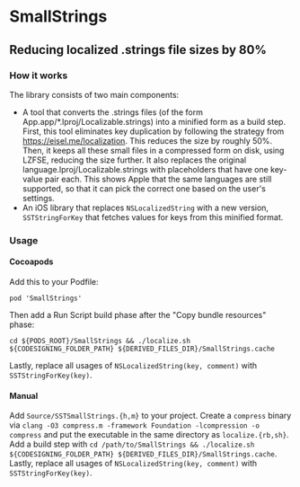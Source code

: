 # SmallStrings
## Reducing localized .strings file sizes by 80%

### How it works

The library consists of two main components:
- A tool that converts the .strings files (of the form App.app/\*.lproj/Localizable.strings) into a minified form as a build step. First, this tool eliminates key duplication by following the strategy from https://eisel.me/localization. This reduces the size by roughly 50%. Then, it keeps all these small files in a compressed form on disk, using LZFSE, reducing the size further. It also replaces the original language.lproj/Localizable.strings with placeholders that have one key-value pair each. This shows Apple that the same languages are still supported, so that it can pick the correct one based on the user's settings.
- An iOS library that replaces `NSLocalizedString` with a new version, `SSTStringForKey` that fetches values for keys from this minified format.

### Usage

#### Cocoapods

Add this to your Podfile:
```
pod 'SmallStrings'
```

Then add a Run Script build phase after the "Copy bundle resources" phase:
```
cd ${PODS_ROOT}/SmallStrings && ./localize.sh ${CODESIGNING_FOLDER_PATH} ${DERIVED_FILES_DIR}/SmallStrings.cache
```

Lastly, replace all usages of `NSLocalizedString(key, comment)` with `SSTStringForKey(key)`.

#### Manual

Add `Source/SSTSmallStrings.{h,m}` to your project. Create a `compress` binary via `clang -O3 compress.m -framework Foundation -lcompression -o compress` and put the executable in the same directory as `localize.{rb,sh}`. Add a build step with `cd /path/to/SmallStrings && ./localize.sh ${CODESIGNING_FOLDER_PATH} ${DERIVED_FILES_DIR}/SmallStrings.cache`. Lastly, replace all usages of `NSLocalizedString(key, comment)` with `SSTStringForKey(key)`.
